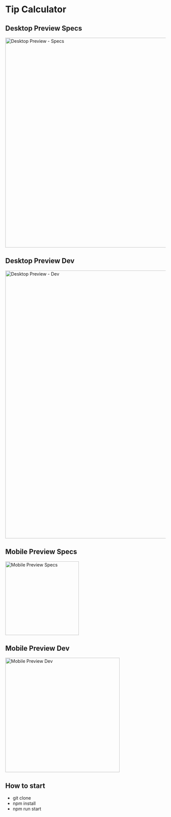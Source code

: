 # Tip Calculator

## Desktop Preview Specs

<img width="658" alt="Desktop Preview - Specs" src="https://user-images.githubusercontent.com/30959973/188256883-5ea9d3b8-8aa6-44f1-b2d9-a14c235967cc.png">

## Desktop Preview Dev

<img width="840" alt="Desktop Preview - Dev" src="https://user-images.githubusercontent.com/30959973/188256890-ef178742-1776-4ff9-aa96-b3788bc941e7.png">


## Mobile Preview Specs

<img width="231" alt="Mobile Preview Specs" src="https://user-images.githubusercontent.com/30959973/188256897-a91be31c-8ea3-4188-9f42-ef2ea6004a57.png">

## Mobile Preview Dev

<img width="359" alt="Mobile Preview Dev" src="https://user-images.githubusercontent.com/30959973/188256920-15b44579-db2c-4744-b8cf-5f460d49cf87.png">


## How to start

- git clone
- npm install
- npm run start
